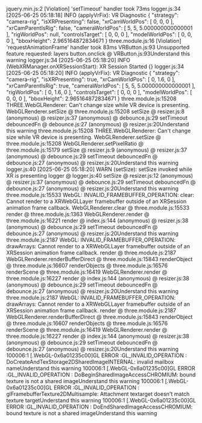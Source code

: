 jquery.min.js:2 [Violation] 'setTimeout' handler took 73ms
logger.js:34 [2025-06-25 05:18:18] INFO (applyVrFix): VR Diagnostic {
    "strategy": "camera-rig",
    "isXRPresenting": false,
    "xrCamWorldPos": [
        0,
        0,
        0
    ],
    "xrCamParentIsRig": false,
    "cameraWorldPos": [
        5,
        5,
        5.000000000000001
    ],
    "rigWorldPos": null,
    "controlsTarget": [
        0,
        0,
        0
    ],
    "modelWorldPos": [
        0,
        0,
        0
    ],
    "bboxHeight": 2.965164872834671
}
three.module.js:16 [Violation] 'requestAnimationFrame' handler took 83ms
VRButton.js:93 Unsupported feature requested: layers
button.onclick @ VRButton.js:93Understand this warning
logger.js:34 [2025-06-25 05:18:20] INFO (WebXRManager.onXRSessionStart): XR Session Started {}
logger.js:34 [2025-06-25 05:18:20] INFO (applyVrFix): VR Diagnostic {
    "strategy": "camera-rig",
    "isXRPresenting": true,
    "xrCamWorldPos": [
        0,
        1.6,
        0
    ],
    "xrCamParentIsRig": true,
    "cameraWorldPos": [
        5,
        5,
        5.000000000000001
    ],
    "rigWorldPos": [
        0,
        1.6,
        0
    ],
    "controlsTarget": [
        0,
        0,
        0
    ],
    "modelWorldPos": [
        0,
        0,
        0
    ],
    "bboxHeight": 2.965164872834671
}
three.module.js:15208 THREE.WebGLRenderer: Can't change size while VR device is presenting.
WebGLRenderer.setSize @ three.module.js:15208
setSize @ resizer.js:8
(anonymous) @ resizer.js:37
(anonymous) @ debounce.js:29
setTimeout
debouncedFn @ debounce.js:27
(anonymous) @ resizer.js:20Understand this warning
three.module.js:15208 THREE.WebGLRenderer: Can't change size while VR device is presenting.
WebGLRenderer.setSize @ three.module.js:15208
WebGLRenderer.setPixelRatio @ three.module.js:15179
setSize @ resizer.js:9
(anonymous) @ resizer.js:37
(anonymous) @ debounce.js:29
setTimeout
debouncedFn @ debounce.js:27
(anonymous) @ resizer.js:20Understand this warning
logger.js:40 [2025-06-25 05:18:20] WARN (setSize): setSize invoked while XR is presenting
logger @ logger.js:40
setSize @ resizer.js:12
(anonymous) @ resizer.js:37
(anonymous) @ debounce.js:29
setTimeout
debouncedFn @ debounce.js:27
(anonymous) @ resizer.js:20Understand this warning
three.module.js:15533 WebGL: INVALID_FRAMEBUFFER_OPERATION: clear: Cannot render to a XRWebGLLayer framebuffer outside of an XRSession animation frame callback.
WebGLRenderer.clear @ three.module.js:15533
render @ three.module.js:1363
WebGLRenderer.render @ three.module.js:16221
render @ index.js:144
(anonymous) @ resizer.js:38
(anonymous) @ debounce.js:29
setTimeout
debouncedFn @ debounce.js:27
(anonymous) @ resizer.js:20Understand this warning
three.module.js:2187 WebGL: INVALID_FRAMEBUFFER_OPERATION: drawArrays: Cannot render to a XRWebGLLayer framebuffer outside of an XRSession animation frame callback.
render @ three.module.js:2187
WebGLRenderer.renderBufferDirect @ three.module.js:15843
renderObject @ three.module.js:16607
renderObjects @ three.module.js:16576
renderScene @ three.module.js:16419
WebGLRenderer.render @ three.module.js:16227
render @ index.js:144
(anonymous) @ resizer.js:38
(anonymous) @ debounce.js:29
setTimeout
debouncedFn @ debounce.js:27
(anonymous) @ resizer.js:20Understand this warning
three.module.js:2187 WebGL: INVALID_FRAMEBUFFER_OPERATION: drawArrays: Cannot render to a XRWebGLLayer framebuffer outside of an XRSession animation frame callback.
render @ three.module.js:2187
WebGLRenderer.renderBufferDirect @ three.module.js:15843
renderObject @ three.module.js:16607
renderObjects @ three.module.js:16576
renderScene @ three.module.js:16419
WebGLRenderer.render @ three.module.js:16227
render @ index.js:144
(anonymous) @ resizer.js:38
(anonymous) @ debounce.js:29
setTimeout
debouncedFn @ debounce.js:27
(anonymous) @ resizer.js:20Understand this warning
100006:1 [.WebGL-0x6a01235c00]GL ERROR :GL_INVALID_OPERATION : DoCreateAndTexStorage2DSharedImageINTERNAL: invalid mailbox nameUnderstand this warning
100006:1 [.WebGL-0x6a01235c00]GL ERROR :GL_INVALID_OPERATION : DoBeginSharedImageAccessCHROMIUM: bound texture is not a shared imageUnderstand this warning
100006:1 [.WebGL-0x6a01235c00]GL ERROR :GL_INVALID_OPERATION : glFramebufferTexture2DMultisample: Attachment textarget doesn't match texture targetUnderstand this warning
100006:1 [.WebGL-0x6a01235c00]GL ERROR :GL_INVALID_OPERATION : DoEndSharedImageAccessCHROMIUM: bound texture is not a shared imageUnderstand this warning